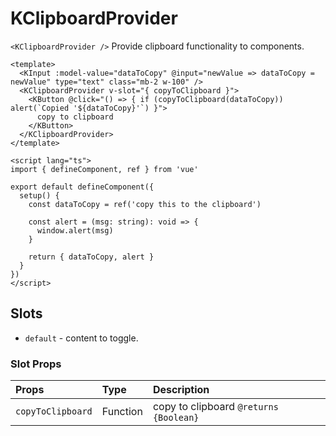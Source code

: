# KClipboardProvider

`<KClipboardProvider />` Provide clipboard functionality to components.

<KCard>
  <template v-slot:body>
    <KInput :model-value="dataToCopy" @input="newValue => dataToCopy = newValue" type="text" class="mb-2 w-100" />
    <KClipboardProvider v-slot="{ copyToClipboard }">
      <KButton @click="() => { if (copyToClipboard(dataToCopy)) $toaster.open(`Copied: '${dataToCopy}'`) }">
        copy to clipboard
      </KButton>
    </KClipboardProvider>
  </template>
</KCard>

```vue
<template>
  <KInput :model-value="dataToCopy" @input="newValue => dataToCopy = newValue" type="text" class="mb-2 w-100" />
  <KClipboardProvider v-slot="{ copyToClipboard }">
    <KButton @click="() => { if (copyToClipboard(dataToCopy)) alert(`Copied '${dataToCopy}'`) }">
      copy to clipboard
    </KButton>
  </KClipboardProvider>
</template>

<script lang="ts">
import { defineComponent, ref } from 'vue'

export default defineComponent({
  setup() {
    const dataToCopy = ref('copy this to the clipboard')

    const alert = (msg: string): void => {
      window.alert(msg)
    }

    return { dataToCopy, alert }
  }
})
</script>
```

## Slots

- `default` - content to toggle.

### Slot Props

| Props             | Type     | Description                            |
| :---------------- | :------- | :------------------------------------- |
| `copyToClipboard` | Function | copy to clipboard `@returns {Boolean}` |

<script lang="ts">
import { defineComponent, ref } from 'vue'

export default defineComponent({
  setup() {
    const dataToCopy = ref('copy this to the clipboard')

    const alert = (msg: string): void => {
      window.alert(msg)
    }

    return { dataToCopy, alert }
  }
})
</script>
